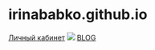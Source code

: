 # irinababko.github.io
[Личный кабинет](https://irinababko.github.io/profile.html)
![](http://demo.solwininfotech.com/wordpress/veriyas-pro/wp-content/uploads/2016/05/Blog-designer.jpg)
[BLOG](https://irinababko.github.io/blog.html)

